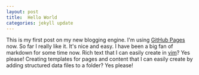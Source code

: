 ```yaml
---
layout: post
title:  Hello World
categories: jekyll update
---
```


This is my first post on my new blogging engine. I'm using [GitHub
Pages](https://pages.github.com/) now.  So far I really like it.  It's nice and
easy.  I have been a big fan of markdown for some time now.  Rich text that I
can easily create in [vim](http://www.vim.org/)?  Yes please!  Creating
templates for pages and content that I can easily create by adding structured
data files to a folder?  Yes please!